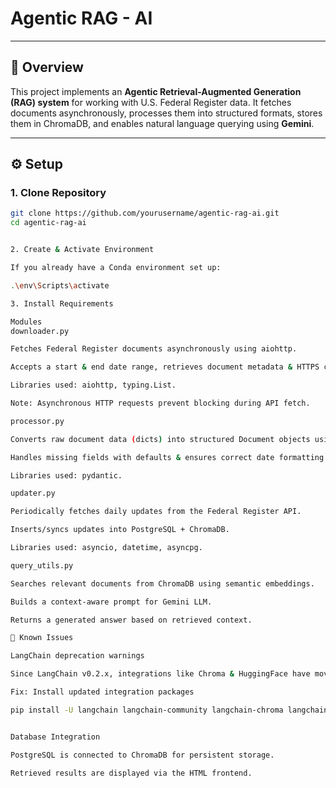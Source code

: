 # Agentic RAG - AI  



---

## 📌 Overview  
This project implements an **Agentic Retrieval-Augmented Generation (RAG) system** for working with U.S. Federal Register data. It fetches documents asynchronously, processes them into structured formats, stores them in ChromaDB, and enables natural language querying using **Gemini**.  

---

## ⚙️ Setup  

### 1. Clone Repository  
```bash
git clone https://github.com/yourusername/agentic-rag-ai.git
cd agentic-rag-ai


2. Create & Activate Environment

If you already have a Conda environment set up:

.\env\Scripts\activate

3. Install Requirements

Modules
downloader.py

Fetches Federal Register documents asynchronously using aiohttp.

Accepts a start & end date range, retrieves document metadata & HTTPS content.

Libraries used: aiohttp, typing.List.

Note: Asynchronous HTTP requests prevent blocking during API fetch.

processor.py

Converts raw document data (dicts) into structured Document objects using Pydantic.

Handles missing fields with defaults & ensures correct date formatting.

Libraries used: pydantic.

updater.py

Periodically fetches daily updates from the Federal Register API.

Inserts/syncs updates into PostgreSQL + ChromaDB.

Libraries used: asyncio, datetime, asyncpg.

query_utils.py

Searches relevant documents from ChromaDB using semantic embeddings.

Builds a context-aware prompt for Gemini LLM.

Returns a generated answer based on retrieved context.

🚨 Known Issues

LangChain deprecation warnings

Since LangChain v0.2.x, integrations like Chroma & HuggingFace have moved to external packages.

Fix: Install updated integration packages

pip install -U langchain langchain-community langchain-chroma langchain-huggingface


Database Integration

PostgreSQL is connected to ChromaDB for persistent storage.

Retrieved results are displayed via the HTML frontend.


